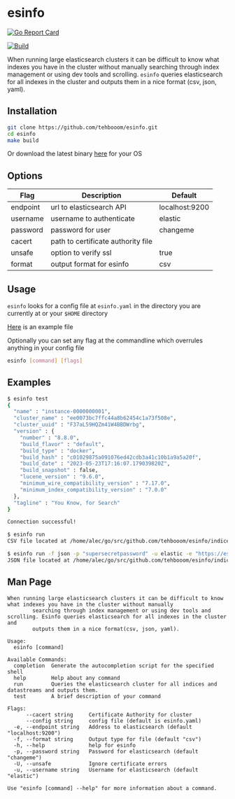 # esinfo

[![Go Report Card](https://goreportcard.com/badge/github.com/tehbooom/project_name)](https://goreportcard.com/report/github.com/tehbooom/esinfo)

[![Build](https://github.com/tehbooom/esinfo/actions/workflows/build.yml/badge.svg)](https://github.com/tehbooom/esinfo/actions/workflows/build.yml)

When running large elasticsearch clusters it can be difficult to know what indexes you have in the cluster without manually searching through index management or using dev tools and scrolling. `esinfo` queries elasticsearch for all indexes in the cluster and outputs them in a nice format (csv, json, yaml).

## Installation

```bash
git clone https://github.com/tehbooom/esinfo.git
cd esinfo
make build
```

Or download the latest binary [here](https://github.com/tehbooom/esinfo/releases) for your OS

## Options

| Flag     | Description                        | Default        |
|----------|------------------------------------|----------------|
| endpoint | url to elasticsearch API           | localhost:9200 |
| username | username to authenticate           | elastic        |
| password | password for user                  | changeme       |
| cacert   | path to certificate authority file |                |
| unsafe   | option to verify ssl               | true           |
| format   | output format for esinfo           | csv            |

## Usage

`esinfo` looks for a config file at `esinfo.yaml` in the directory you are currently at or your `$HOME` directory

[Here](esinfo.yaml) is an example file

Optionally you can set any flag at the commandline which overrules anything in your config file

```bash
esinfo [command] [flags]
```

## Examples

```bash
$ esinfo test
{
  "name" : "instance-0000000001",
  "cluster_name" : "ee0073bc7ffc44a8b62454c1a73f508e",
  "cluster_uuid" : "F37aL59HQZm41W4BBDWrbg",
  "version" : {
    "number" : "8.8.0",
    "build_flavor" : "default",
    "build_type" : "docker",
    "build_hash" : "c01029875a091076ed42cdb3a41c10b1a9a5a20f",
    "build_date" : "2023-05-23T17:16:07.179039820Z",
    "build_snapshot" : false,
    "lucene_version" : "9.6.0",
    "minimum_wire_compatibility_version" : "7.17.0",
    "minimum_index_compatibility_version" : "7.0.0"
  },
  "tagline" : "You Know, for Search"
}

Connection successful!
```

```bash
$ esinfo run
CSV file located at /home/alec/go/src/github.com/tehbooom/esinfo/indices.csv
```

```bash
$ esinfo run -f json -p "supersecretpassword" -u elastic -e "https://es-1:9200"
JSON file located at /home/alec/go/src/github.com/tehbooom/esinfo/indices.json
```

## Man Page

```text
When running large elasticsearch clusters it can be difficult to know what indexes you have in the cluster without manually 
        searching through index management or using dev tools and scrolling. Esinfo queries elasticsearch for all indexes in the cluster and 
        outputs them in a nice format(csv, json, yaml).

Usage:
  esinfo [command]

Available Commands:
  completion  Generate the autocompletion script for the specified shell
  help        Help about any command
  run         Queries the elasticsearch cluster for all indices and datastreams and outputs them.
  test        A brief description of your command

Flags:
      --cacert string     Certificate Authority for cluster
      --config string     config file (default is esinfo.yaml)
  -e, --endpoint string   Address to elasticsearch (default "localhost:9200")
  -f, --format string     Output type for file (default "csv")
  -h, --help              help for esinfo
  -p, --password string   Password for elasticsearch (default "changeme")
  -U, --unsafe            Ignore certificate errors
  -u, --username string   Username for elasticsearch (default "elastic")

Use "esinfo [command] --help" for more information about a command.
```
